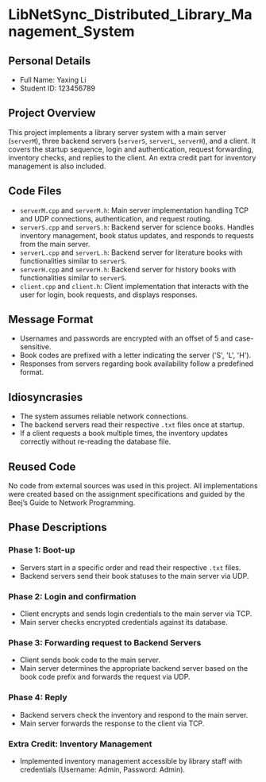 # LibNetSync_Distributed_Library_Management_System

## Personal Details

- Full Name: Yaxing Li
- Student ID: 123456789

## Project Overview

This project implements a library server system with a main server (`serverM`), three backend servers (`serverS`, `serverL`, `serverH`), and a client. It covers the startup sequence, login and authentication, request forwarding, inventory checks, and replies to the client. An extra credit part for inventory management is also included.

## Code Files

- `serverM.cpp` and `serverM.h`: Main server implementation handling TCP and UDP connections, authentication, and request routing.
- `serverS.cpp` and `serverS.h`: Backend server for science books. Handles inventory management, book status updates, and responds to requests from the main server.
- `serverL.cpp` and `serverL.h`: Backend server for literature books with functionalities similar to `serverS`.
- `serverH.cpp` and `serverH.h`: Backend server for history books with functionalities similar to `serverS`.
- `client.cpp` and `client.h`: Client implementation that interacts with the user for login, book requests, and displays responses.

## Message Format

- Usernames and passwords are encrypted with an offset of 5 and case-sensitive.
- Book codes are prefixed with a letter indicating the server ('S', 'L', 'H').
- Responses from servers regarding book availability follow a predefined format.

## Idiosyncrasies

- The system assumes reliable network connections.
- The backend servers read their respective `.txt` files once at startup.
- If a client requests a book multiple times, the inventory updates correctly without re-reading the database file.

## Reused Code

No code from external sources was used in this project. All implementations were created based on the assignment specifications and guided by the Beej’s Guide to Network Programming.

## Phase Descriptions

### Phase 1: Boot-up

- Servers start in a specific order and read their respective `.txt` files.
- Backend servers send their book statuses to the main server via UDP.

### Phase 2: Login and confirmation

- Client encrypts and sends login credentials to the main server via TCP.
- Main server checks encrypted credentials against its database.

### Phase 3: Forwarding request to Backend Servers

- Client sends book code to the main server.
- Main server determines the appropriate backend server based on the book code prefix and forwards the request via UDP.

### Phase 4: Reply

- Backend servers check the inventory and respond to the main server.
- Main server forwards the response to the client via TCP.

### Extra Credit: Inventory Management

- Implemented inventory management accessible by library staff with credentials (Username: Admin, Password: Admin).

